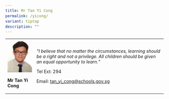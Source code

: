 ```yaml
---
title: Mr Tan Yi Cong
permalink: /yicong/
variant: tiptap
description: ""
---
```

<table>
<tbody>
<tr>
<td rowspan="1" colspan="1">
<div class="isomer-image-wrapper">
<img style="width:100%;" height="auto" width="100%" src="/images/pam4.jpg">
</div>
<p><strong>Mr Tan Yi Cong</strong>
</p>
</td>
<td rowspan="1" colspan="1">
<p><em>"I believe that no matter the circumstances, learning should be a right and not a privilege. All children should be given an equal opportunity to learn."</em>
</p>
<p>Tel Ext: 294</p>
<p>Email:&nbsp;<a href="mailto:tan_yi_cong@schools.gov.sg" rel="noopener noreferrer nofollow" target="_blank">tan_yi_cong@schools.gov.sg</a>
</p>
</td>
</tr>
</tbody>
</table>
<p></p>